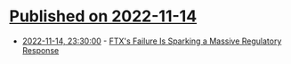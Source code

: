 # [Published on 2022-11-14](index.md)

* [2022-11-14, 23:30:00](https://yro.slashdot.org/story/22/11/14/2150204/ftxs-failure-is-sparking-a-massive-regulatory-response?utm_source=rss1.0mainlinkanon&utm_medium=feed) - [FTX's Failure Is Sparking a Massive Regulatory Response](https://yro.slashdot.org/story/22/11/14/2150204/ftxs-failure-is-sparking-a-massive-regulatory-response?utm_source=rss1.0mainlinkanon&utm_medium=feed)
